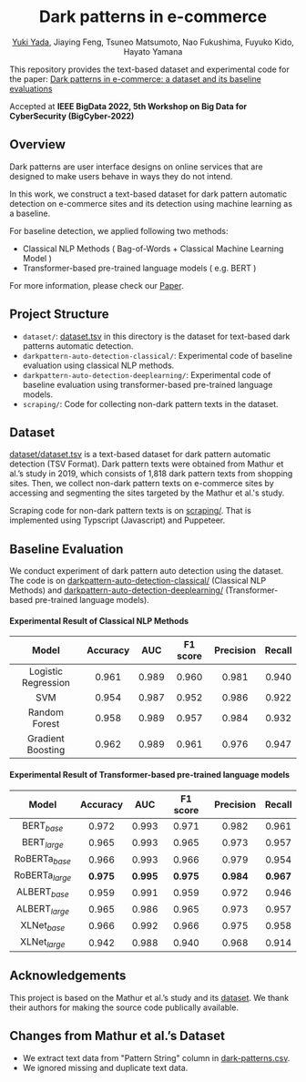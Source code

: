 <div align="center">

# Dark patterns in e-commerce

[Yuki Yada](https://www.yyada.jp/), Jiaying Feng, Tsuneo Matsumoto, Nao Fukushima, Fuyuko Kido, Hayato Yamana

</div> 

This repository provides the text-based dataset and experimental code for the paper: [Dark patterns in e-commerce: a dataset and its baseline evaluations](https://arxiv.org/abs/2211.06543) 

Accepted at **IEEE BigData 2022, 5th Workshop on Big Data for CyberSecurity (BigCyber-2022)**



## Overview

Dark patterns are user interface designs on online services that are designed to make users behave in ways they do not intend.

In this work, we construct a text-based dataset for dark pattern automatic detection on e-commerce sites and  its  detection using machine learning as a baseline.

For baseline detection, we applied following two methods:

- Classical NLP Methods ( Bag-of-Words + Classical Machine Learning Model )
- Transformer-based pre-trained language models ( e.g. BERT )

For more information, please check our [Paper](https://arxiv.org/abs/2211.06543).

## Project Structure

- `dataset/`: [dataset.tsv](https://github.com/yamanalab/ec-darkpattern/blob/master/dataset/dataset.tsv) in this directory is the dataset for text-based dark patterns automatic detection. 
- `darkpattern-auto-detection-classical/`: Experimental code of baseline evaluation using classical NLP methods.
- `darkpattern-auto-detection-deeplearning/`: Experimental code of baseline evaluation using transformer-based pre-trained language models.
- `scraping/`: Code for collecting non-dark pattern texts in the dataset.

## Dataset

[dataset/dataset.tsv](https://github.com/yamanalab/ec-darkpattern/blob/master/dataset/dataset.tsv) is a text-based dataset for dark pattern automatic detection (TSV Format). Dark pattern texts were obtained from Mathur et al.’s study in 2019, which consists of 1,818 dark pattern texts from shopping sites. Then, we collect non-dark pattern texts on e-commerce sites by accessing and segmenting the sites targeted by the Mathur et al.'s study. 

Scraping code for non-dark pattern texts is on [scraping/](https://github.com/yamanalab/ec-darkpattern/tree/master/scraping). That is implemented using Typscript (Javascript) and Puppeteer.

## Baseline Evaluation

We conduct experiment of dark pattern auto detection using the dataset. The code is on [darkpattern-auto-detection-classical/](https://github.com/yamanalab/ec-darkpattern/tree/master/darkpattern-auto-detection-classical) (Classical NLP Methods) and [darkpattern-auto-detection-deeplearning/](https://github.com/yamanalab/ec-darkpattern/tree/master/darkpattern-auto-detection-deeplearning) (Transformer-based pre-trained language models). 

#### Experimental Result of Classical NLP Methods

| Model | Accuracy | AUC | F1 score  | Precision | Recall |
| :-----: | :-----: | :-----: | :-----: | :-----: | :-----: |
| Logistic Regression | 0.961 | 0.989 | 0.960  | 0.981 | 0.940 |
| SVM | 0.954 | 0.987 | 0.952  | 0.986 | 0.922 |
| Random Forest | 0.958 | 0.989 | 0.957 | 0.984 | 0.932 |
| Gradient Boosting | 0.962 | 0.989 | 0.961 | 0.976 | 0.947 |

#### Experimental Result of Transformer-based pre-trained language models

| Model  | Accuracy | AUC | F1 score  | Precision | Recall |
| :-----: | :-----: | :-----: | :-----: | :-----: | :-----: |
| $\text{BERT}_{base}$ | 0.972 | 0.993 | 0.971 | 0.982 | 0.961  |  
| $\text{BERT}_{large}$ | 0.965 | 0.993 | 0.965 | 0.973 | 0.957  | 
| $\text{RoBERTa}_{base}$ | 0.966 | 0.993 | 0.966 | 0.979 | 0.954  |  
| $\text{RoBERTa}_{large}$ | $\mathbf{0.975}$ | $\mathbf{0.995}$ | $\mathbf{0.975}$ | $\mathbf{0.984}$ | $\mathbf{0.967}$  |  
| $\text{ALBERT}_{base}$ | 0.959 | 0.991 | 0.959 | 0.972 | 0.946  |  
| $\text{ALBERT}_{large}$ | 0.965 | 0.986 | 0.965 | 0.973 | 0.957  |  
| $\text{XLNet}_{base}$ | 0.966 | 0.992 | 0.966 | 0.975 | 0.958  |  
| $\text{XLNet}_{large}$ | 0.942 | 0.988 | 0.940 | 0.968 | 0.914  |  \hline


## Acknowledgements

This project is based on the Mathur et al.’s study and its [dataset](https://github.com/aruneshmathur/dark-patterns/blob/master/data/final-dark-patterns/dark-patterns.csv). We thank their authors for making the source code publically available.

## Changes from Mathur et al.’s Dataset

- We extract text data from "Pattern String" column in [dark-patterns.csv](https://github.com/aruneshmathur/dark-patterns/blob/master/data/final-dark-patterns/dark-patterns.csv).
- We ignored missing and duplicate text data.
